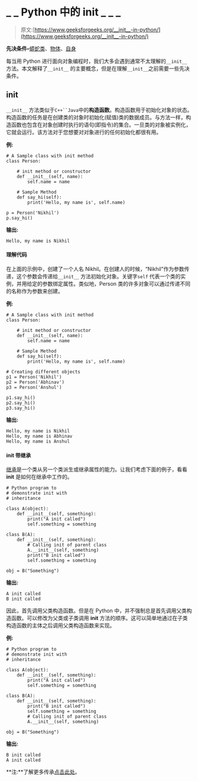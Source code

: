 # _ _ Python 中的 init _ _ _

> 原文:[https://www.geeksforgeeks.org/__init__-in-python/](https://www.geeksforgeeks.org/__init__-in-python/)

**先决条件–**[蟒蛇类](https://www.geeksforgeeks.org/python-classes-and-objects/)、[物体](https://www.geeksforgeeks.org/python-classes-and-objects/)、[自身](https://www.geeksforgeeks.org/self-in-python-class/)

每当用 Python 进行面向对象编程时，我们大多会遇到通常不太理解的`__init__` 方法。本文解释了`__init__` 的主要概念，但是在理解`__init__`之前需要一些先决条件。

## __init__

`__init__` 方法类似于`C++``Java`中的**构造函数**。构造函数用于初始化对象的状态。构造函数的任务是在创建类的对象时初始化(赋值)类的数据成员。与方法一样，构造函数也包含在对象创建时执行的语句(即指令)的集合。一旦类的对象被实例化，它就会运行。该方法对于您想要对对象进行的任何初始化都很有用。

**例:**

```
# A Sample class with init method  
class Person:  

    # init method or constructor   
    def __init__(self, name):  
        self.name = name  

    # Sample Method   
    def say_hi(self):  
        print('Hello, my name is', self.name)  

p = Person('Nikhil')  
p.say_hi()  
```

**输出:**

```
Hello, my name is Nikhil

```

#### 理解代码

在上面的示例中，创建了一个人名 Nikhil。在创建人的时候，“Nikhil”作为参数传递，这个参数会传递给`__init__` 方法初始化对象。关键字`self` 代表一个类的实例，并用给定的参数绑定属性。类似地，Person 类的许多对象可以通过传递不同的名称作为参数来创建。

**例:**

```
# A Sample class with init method  
class Person:  

    # init method or constructor   
    def __init__(self, name):  
        self.name = name  

    # Sample Method   
    def say_hi(self):  
        print('Hello, my name is', self.name)  

# Creating different objects     
p1 = Person('Nikhil')  
p2 = Person('Abhinav')
p3 = Person('Anshul')

p1.say_hi()  
p2.say_hi()
p3.say_hi()
```

**输出:**

```
Hello, my name is Nikhil
Hello, my name is Abhinav
Hello, my name is Anshul

```

#### __init__ 带继承

[继承](https://www.geeksforgeeks.org/inheritance-in-python/)是一个类从另一个类派生或继承属性的能力。让我们考虑下面的例子，看看 __init__ 是如何在继承中工作的。

```
# Python program to
# demonstrate init with
# inheritance

class A(object):
    def __init__(self, something):
        print("A init called")
        self.something = something

class B(A):
    def __init__(self, something):
        # Calling init of parent class
        A.__init__(self, something)
        print("B init called")
        self.something = something

obj = B("Something")
```

**输出:**

```
A init called
B init called

```

因此，首先调用父类构造函数。但是在 Python 中，并不强制总是首先调用父类构造函数。可以修改为父类或子类调用 __init__ 方法的顺序。这可以简单地通过在子类构造函数的主体之后调用父类构造函数来实现。

**例:**

```
# Python program to
# demonstrate init with
# inheritance

class A(object):
    def __init__(self, something):
        print("A init called")
        self.something = something

class B(A):
    def __init__(self, something):
        print("B init called")
        self.something = something
        # Calling init of parent class
        A.__init__(self, something)

obj = B("Something")
```

**输出:**

```
B init called
A init called

```

**注:**了解更多传承[点击此处](https://www.geeksforgeeks.org/inheritance-in-python/)。